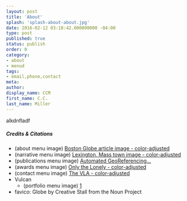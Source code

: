 ```yaml
---
layout: post
title: 'About'
splash: 'splash-about-about.jpg'
date: 2016-02-12 03:18:42.000000000 -04:00
type: post
published: true
status: publish
order: 0
category:
- about
- menud
tags:
- email,phone,contact
meta:
author:
display_name: CCM
first_name: C.C.
last_name: Miller
---
```


alkdnfladf

##### Credits & Citations
* (about menu image) [Boston Globe article image - color-adjusted](http://www.bostonglobe.com/lifestyle/2017/04/14/how-lonely-are-loneliest-hubway-bikes-one-was-ridden-for-minutes-all-year/3e2jnNIYgLh6CrTmoOPFgJ/story.html)
* (narrative menu image) [Lexington, Mass town image - color-adjusted](https://upload.wikimedia.org/wikipedia/commons/thumb/d/d7/Minute_Man_Statue_Lexington_Massachusetts.jpg/1200px-Minute_Man_Statue_Lexington_Massachusetts.jpg)
* (publications menu image) [Automated GeoReferencing...](http://docs.lib.purdue.edu/jto/vol2/iss1/art6/)
* (awards menu image) [Only the Lonely - color-adjusted](http://cecois.github.io/#home/pencil/down/)
* (contact menu image) [The VLA - color-adjusted](https://asd.gsfc.nasa.gov/blueshift/wp-content/uploads/2014/10/center2.jpg)
* Vulcan
    * (portfolio menu image) [1](https://news.uns.purdue.edu/images/+2008/gurneyvulcan1.jpg)
* favico: Globe by Creative Stall from the Noun Project